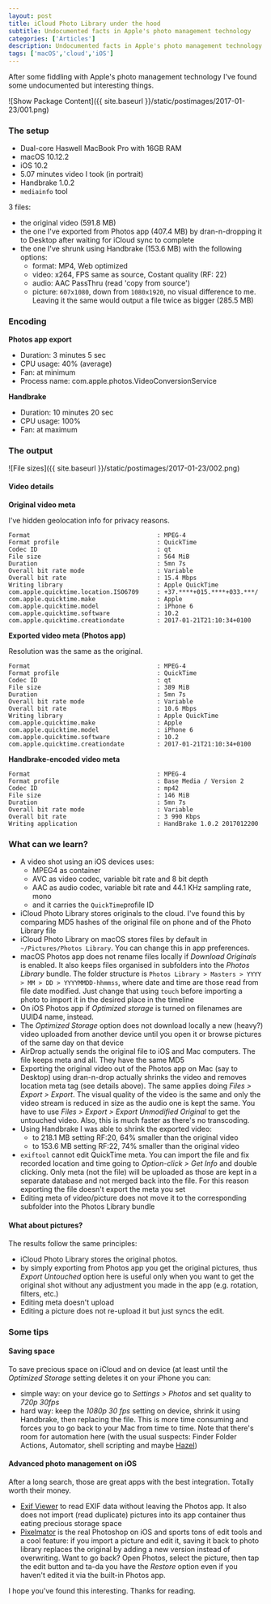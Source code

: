 ```yaml
---
layout: post
title: iCloud Photo Library under the hood
subtitle: Undocumented facts in Apple's photo management technology
categories: ['Articles']
description: Undocumented facts in Apple's photo management technology
tags: ['macOS','cloud','iOS']
---
```


After some fiddling with Apple's photo management technology I've found some undocumented but interesting things.

![Show Package Content]({{ site.baseurl }}/static/postimages/2017-01-23/001.png)

### The setup

- Dual-core Haswell MacBook Pro with 16GB RAM
- macOS 10.12.2
- iOS 10.2
- 5.07 minutes video I took (in portrait)
- Handbrake 1.0.2
- `mediainfo` tool

3 files:

- the original video (591.8 MB)
- the one I've exported from Photos app (407.4 MB) by dran-n-dropping it to Desktop after waiting for iCloud sync to complete
- the one I've shrunk using Handbrake (153.6 MB) with the following options:
  - format: MP4, Web optimized
  - video: x264, FPS same as source, Costant quality (RF: 22)
  - audio: AAC PassThru (read 'copy from source')
  - picture: `607x1080`, down from `1080x1920`, no visual difference to me. Leaving it the same would output a file twice as bigger (285.5 MB)

### Encoding

**Photos app export**

- Duration: 3 minutes 5 sec
- CPU usage: 40% (average)
- Fan: at minimum
- Process name: com.apple.photos.VideoConversionService

**Handbrake**

- Duration: 10 minutes 20 sec
- CPU usage: 100%
- Fan: at maximum

### The output

![File sizes]({{ site.baseurl }}/static/postimages/2017-01-23/002.png)

#### Video details

**Original video meta**

I've hidden geolocation info for privacy reasons.

```
Format                                   : MPEG-4
Format profile                           : QuickTime
Codec ID                                 : qt
File size                                : 564 MiB
Duration                                 : 5mn 7s
Overall bit rate mode                    : Variable
Overall bit rate                         : 15.4 Mbps
Writing library                          : Apple QuickTime
com.apple.quicktime.location.ISO6709     : +37.****+015.****+033.***/
com.apple.quicktime.make                 : Apple
com.apple.quicktime.model                : iPhone 6
com.apple.quicktime.software             : 10.2
com.apple.quicktime.creationdate         : 2017-01-21T21:10:34+0100
```

**Exported video meta (Photos app)**

Resolution was the same as the original.

```
Format                                   : MPEG-4
Format profile                           : QuickTime
Codec ID                                 : qt
File size                                : 389 MiB
Duration                                 : 5mn 7s
Overall bit rate mode                    : Variable
Overall bit rate                         : 10.6 Mbps
Writing library                          : Apple QuickTime
com.apple.quicktime.make                 : Apple
com.apple.quicktime.model                : iPhone 6
com.apple.quicktime.software             : 10.2
com.apple.quicktime.creationdate         : 2017-01-21T21:10:34+0100
```

**Handbrake-encoded video meta**

```
Format                                   : MPEG-4
Format profile                           : Base Media / Version 2
Codec ID                                 : mp42
File size                                : 146 MiB
Duration                                 : 5mn 7s
Overall bit rate mode                    : Variable
Overall bit rate                         : 3 990 Kbps
Writing application                      : HandBrake 1.0.2 2017012200
```

### What can we learn?

- A video shot using an iOS devices uses:
  - MPEG4 as container
  - AVC as video codec, variable bit rate and 8 bit depth
  - AAC as audio codec, variable bit rate and 44.1 KHz sampling rate, mono
  - and it carries the `QuickTime`profile ID
- iCloud Photo Library stores originals to the cloud. I've found this by comparing MD5 hashes of the original file on phone and of the Photo Library file
- iCloud Photo Library on macOS stores files by default in `~/Pictures/Photos Library`. You can change this in app preferences.
- macOS Photos app does not rename files locally if *Download Originals* is enabled. It also keeps files organised in subfolders into the *Photos Library* bundle. The folder structure is `Photos Library > Masters > YYYY > MM > DD > YYYYMMDD-hhmmss`, where date and time are those read from file date modified. Just change that using `touch` before importing a photo to import it in the desired place in the timeline
- On iOS Photos app if *Optimized storage* is turned on filenames are UUID4 name, instead.
- The *Optimized Storage* option does not download locally a new (heavy?) video uploaded from another device until you open it or browse pictures of the same day on that device
- AirDrop actually sends the original file to iOS and Mac computers. The file keeps meta and all. They have the same MD5
- Exporting the original video out of the Photos app on Mac (say to Desktop) using dran-n-drop actually shrinks the video and removes location meta tag (see details above). The same applies doing *Files > Export > Export*. The visual quality of the video is the same and only the video stream is reduced in size as the audio one is kept the same. You have to use *Files > Export > Export Unmodified Original* to get the untouched video. Also, this is much faster as there's no transcoding.
- Using Handbrake I was able to shrink the exported video:
  - to 218.1 MB setting RF:20, 64% smaller than the original video
  - to 153.6 MB setting RF:22, 74% smaller than the original video
- `exiftool` cannot edit QuickTime meta. You can import the file and fix recorded location and time going to *Option-click > Get Info* and double clicking. Only meta (not the file) will be uploaded as those are kept in a separate database and not merged back into the file. For this reason exporting the file doesn't export the meta you set
- Editing meta of video/picture does not move it to the corresponding subfolder into the Photos Library bundle

#### What about pictures?

The results follow the same principles:

- iCloud Photo Library stores the original photos.
- by simply exporting from Photos app you get the original pictures, thus *Export Untouched* option here is useful only when you want to get the original shot without any adjustment you made in the app (e.g. rotation, filters, etc.)
- Editing meta doesn't upload
- Editing a picture does not re-upload it but just syncs the edit.

### Some tips

#### Saving space

To save precious space on iCloud and on device (at least until the *Optimized Storage* setting deletes it on your iPhone you can:

- simple way: on your device go to *Settings > Photos* and set quality to *720p 30fps*
- hard way: keep the *1080p 30 fps* setting on device, shrink it using Handbrake, then replacing the file. This is more time consuming and forces you to go back to your Mac from time to time. Note that there's room for automation here (with the usual suspects: Finder Folder Actions, Automator, shell scripting and maybe [Hazel](https://www.noodlesoft.com))

#### Advanced photo management on iOS

After a long search, those are great apps with the best integration. Totally worth their money.

- [Exif Viewer](https://itunes.apple.com/us/app/exif-viewer/id562827354?mt=8) to read EXIF data without leaving the Photos app. It also does not import (read duplicate) pictures into its app container thus eating precious storage space
- [Pixelmator](https://itunes.apple.com/it/app/pixelmator/id924695435?mt=8) is the real Photoshop on iOS and sports tons of edit tools and a cool feature: if you import a picture and edit it, saving it back to photo library replaces the original by adding a new version instead of overwriting. Want to go back? Open Photos, select the picture, then tap the edit button and ta-da you have the *Restore* option even if you haven't edited it via the built-in Photos app.

I hope you've found this interesting. Thanks for reading.
